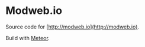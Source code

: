 # Modweb.io

Source code for [http://modweb.io](http://modweb.io).

Build with [Meteor](http://meteor.com).
